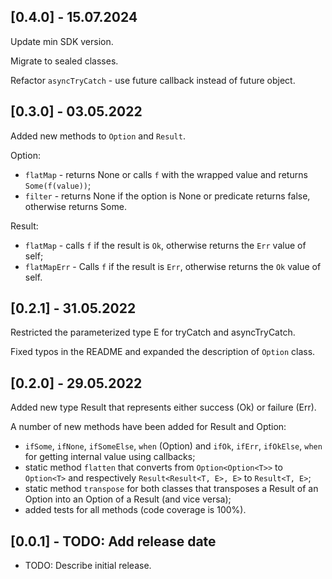 ## [0.4.0] - 15.07.2024

Update min SDK version.

Migrate to sealed classes.

Refactor `asyncTryCatch` - use future callback instead of future object.

## [0.3.0] - 03.05.2022

Added new methods to `Option` and `Result`.

Option:

- `flatMap` - returns None or calls `f` with the wrapped value and returns `Some(f(value))`;
- `filter` - returns None if the option is None or predicate returns false, otherwise returns Some.

Result:

- `flatMap` - calls `f` if the result is `Ok`, otherwise returns the `Err` value of self;
- `flatMapErr` - Calls `f` if the result is `Err`, otherwise returns the `Ok` value of self.

## [0.2.1] - 31.05.2022

Restricted the parameterized type E for tryCatch and asyncTryCatch.

Fixed typos in the README and expanded the description of `Option` class.

## [0.2.0] - 29.05.2022

Added new type Result that represents either success (Ok) or failure (Err).

A number of new methods have been added for Result and Option:

- `ifSome`, `ifNone`, `ifSomeElse`, `when` (Option) and `ifOk`, `ifErr`, `ifOkElse`, `when` for getting internal value using callbacks;
- static method `flatten` that converts from `Option<Option<T>>` to `Option<T>` and respectively `Result<Result<T, E>, E>` to `Result<T, E>`;
- static method `transpose` for both classes that transposes a Result of an Option into an Option of a Result (and vice versa);
- added tests for all methods (code coverage is 100%).

## [0.0.1] - TODO: Add release date

- TODO: Describe initial release.
